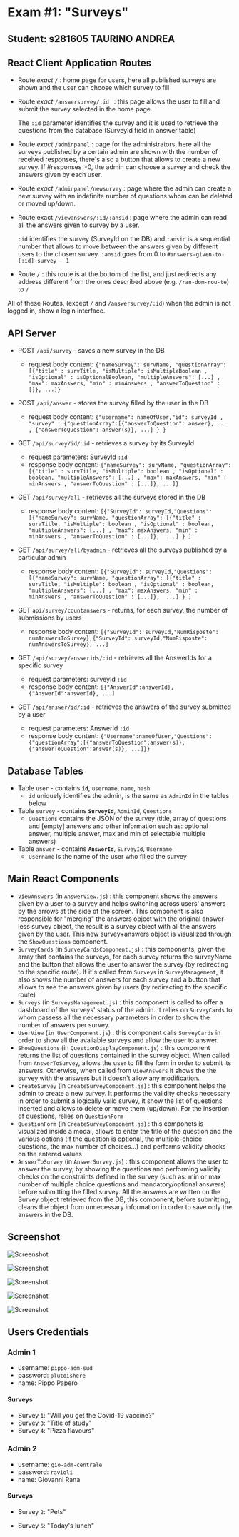 # Exam #1: "Surveys"

## Student: s281605 TAURINO ANDREA 

## React Client Application Routes

- Route _exact_ `/` : home page for users, here all published surveys are shown and the user can choose which survey to fill

- Route _exact_ `/answersurvey/:id ` : this page allows the user to fill and submit the survey selected in the home page.

  The `:id` parameter identifies the survey and it is used to retrieve the questions from the database (SurveyId field in answer table) 

- Route _exact_ `/adminpanel` : page for the administrators, here all the surveys published by a certain admin are shown with the number of received responses, there's also a button that allows to create a new survey. If #responses >0, the admin can choose a survey and check the answers given by each user.

- Route _exact_ `/adminpanel/newsurvey` : page where the admin can create a new survey with an indefinite number of questions whom can be deleted or moved up/down.

- Route exact `/viewanswers/:id/:ansid` : page where the admin can read all the answers given to survey by a user.

  `:id` identifies the survey (SurveyId on the DB) and `:ansid` is a sequential number that allows to move between the answers given by different users to the chosen survey. `:ansid` goes from 0 to `#answers-given-to-[:id]-survey - 1`

- Route `/` : this route is at the bottom of the list, and just redirects any address different from the ones described above (e.g. `/ran-dom-rou-te`) to `/`

All of these Routes, (except `/` and `/answersurvey/:id`) when the admin is not logged in, show a login interface.

## API Server

- POST `/api/survey` - saves a new survey in the DB
  - request body content: `{"nameSurvey": survName, "questionArray": [{"title" : survTitle, "isMultiple": isMultipleBoolean , "isOptional" : isOptionalBoolean, "multipleAnswers": [...] , "max": maxAnswers, "min" : minAnswers , "answerToQuestion" : []}, ...]}`
  
- POST `/api/answer` - stores the survey filled by the user in the DB

  - request body content: `{"username": nameOfUser,"id": surveyId , "survey" : {"questionArray":[{"answerToQuestion": answer}, ... , {"answerToQuestion": answer(s)}, ...] } }`

- GET `/api/survey/id/:id` - retrieves a survey by its SurveyId 

  - request parameters: SurveyId `:id`
  - response body content:  `{"nameSurvey": survName, "questionArray": [{"title" : survTitle, "isMultiple": boolean , "isOptional" : boolean, "multipleAnswers": [...] , "max": maxAnswers, "min" : minAnswers , "answerToQuestion" : [...]}, ...]}`

- GET `/api/survey/all` - retrieves all the surveys stored in the DB

  - response body content:  `[{"SurveyId": surveyId,"Questions":[{"nameSurvey": survName, "questionArray": [{"title" : survTitle, "isMultiple": boolean , "isOptional" : boolean, "multipleAnswers": [...] , "max": maxAnswers, "min" : minAnswers , "answerToQuestion" : [...]},  ...] } ]`

- GET `/api/survey/all/byadmin` - retrieves all the surveys published by a particular admin

  - response body content:  `[{"SurveyId": surveyId,"Questions":[{"nameSurvey": survName, "questionArray": [{"title" : survTitle, "isMultiple": boolean , "isOptional" : boolean, "multipleAnswers": [...] , "max": maxAnswers, "min" : minAnswers , "answerToQuestion" : [...]},  ...] } ]`

- GET `api/survey/countanswers` - returns, for each survey, the number of submissions by users 

  - response body content: `[{"SurveyId": surveyId,"NumRisposte": numAnswersToSurvey},{"SurveyId": surveyId,"NumRisposte": numAnswersToSurvey}, ...]`

- GET `/api/survey/answerids/:id` - retrieves all the AnswerIds for a specific survey 

  - request parameters: surveyId `:id`
  - response body content:  `[{"AnswerId":answerId},{"AnswerId":answerId}, ...]`

- GET `/api/answer/id/:id`  - retrieves the answers of the survey submitted by a user

  - request parameters: AnswerId `:id`
  - response body content:  `{"Username":nameOfUser,"Questions":{"questionArray":[{"answerToQuestion":answer(s)},{"answerToQuestion":answer(s)}, ...]}}`

  

## Database Tables

- Table `user` - contains **`id`**, `username`, `name`, `hash`
  - `id` uniquely identifies the admin, is the same as `AdminId` in the tables below
- Table `survey` - contains **`SurveyId`**, `AdminId`, `Questions`
  - `Questions` contains the JSON of the survey (title, array of questions and [empty] answers and other information such as: optional answer, multiple answer, max and min of selectable multiple answers)
- Table `answer` - contains **`AnswerId`**, `SurveyId`, `Username`
  - `Username` is the name of the user who filled the survey

## Main React Components

- `ViewAnswers` (in `AnswerView.js`) : this component shows the answers given by a user to a survey and helps switching across users' answers by the arrows at the side of the screen. 
  This component is also responsible for "merging" the answers object with the original answer-less survey object, the result is a survey object with all the answers given by the user.
  This new survey+answers object is visualized through the `ShowQuestions` component.
- `SurveyCards` (in `SurveyCardsComponent.js`) : this components, given the array that contains the surveys, for each survey returns the surveyName and the button that allows the user to answer the survey (by redirecting to the specific route).
  If it's called from `Surveys` in `SurveyManagement`, it also shows the number of answers for each survey and a button that allows to see the answers given by users (by redirecting to the specific route)
- `Surveys` (in `SurveysManagement.js`) : this component is called to offer a dashboard of the surveys' status of the admin. It relies on `SurveyCards` to whom passess all the necessary parameters in order to show the number of answers per survey. 
- `UserView` (`in UserComponent.js`) : this component calls `SurveyCards` in order to show all the available surveys and allow the user to answer.
- `ShowQuestions` (in `QuestionDisplayComponent.js`) : this component returns the list of questions contained in the survey object. When called from `AnswerToSurvey`, allows the user to fill the form in order to submit its answers. Otherwise, when called from `ViewAnswers` it shows the the survey with the answers but it doesn't allow any modification.
- `CreateSurvey` (in `CreateSurveyComponent.js`) : this component helps the admin to create a new survey. It performs the validity checks necessary in order to submit a logically valid survey, it show the list of questions inserted and allows to delete or move them (up/down). For the insertion of questions, relies on `QuestionForm`
- `QuestionForm` (in `CreateSurveyComponent.js`) : this componets is visualized inside a modal, allows to enter the title of the question and the various options (if the question is optional, the multiple-choice questions, the max number of choices...) and performs validity checks on the entered values
- `AnswerToSurvey` (in `AnswerSurvey.js`) : this component allows the user to answer the survey, by showing the questions and performing validity checks on the constraints defined in the survey (such as: min or max number of multiple choice questions and mandatory/optional answers) before submitting the filled survey. All the answers are written on the Survey object retrieved from the DB, this component, before submitting, cleans the object from unnecessary information in order to save only the answers in the DB.

## Screenshot

![Screenshot](./img/user-home.png)

![Screenshot](./img/answer-survey.png)

![Screenshot](./img/admin-view.png)

![Screenshot](./img/add-survey.png)

![Screenshot](./img/answers-view.png)

## Users Credentials

### Admin 1
- username: `pippo-adm-sud`
- password: `plutoishere`
- name: Pippo Papero 

#### Surveys
- Survey `1`: "Will you get the Covid-19 vaccine?"
- Survey `3`: "Title of study"
- Survey `4`: "Pizza flavours"

### Admin 2
- username: `gio-adm-centrale`
- password: `ravioli`
- name: Giovanni Rana 

#### Surveys
- Survey `2`: "Pets"

- Survey `5`: "Today's lunch"

### 
